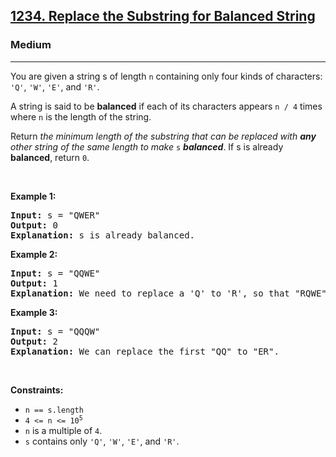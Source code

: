 <h2><a href="https://leetcode.com/problems/replace-the-substring-for-balanced-string/">1234. Replace the Substring for Balanced String</a></h2><h3>Medium</h3><hr><div bis_skin_checked="1"><p>You are given a string s of length <code>n</code> containing only four kinds of characters: <code>'Q'</code>, <code>'W'</code>, <code>'E'</code>, and <code>'R'</code>.</p>

<p>A string is said to be <strong>balanced</strong><em> </em>if each of its characters appears <code>n / 4</code> times where <code>n</code> is the length of the string.</p>

<p>Return <em>the minimum length of the substring that can be replaced with <strong>any</strong> other string of the same length to make </em><code>s</code><em> <strong>balanced</strong></em>. If s is already <strong>balanced</strong>, return <code>0</code>.</p>

<p>&nbsp;</p>
<p><strong class="example">Example 1:</strong></p>

<pre><strong>Input:</strong> s = "QWER"
<strong>Output:</strong> 0
<strong>Explanation:</strong> s is already balanced.
</pre>

<p><strong class="example">Example 2:</strong></p>

<pre><strong>Input:</strong> s = "QQWE"
<strong>Output:</strong> 1
<strong>Explanation:</strong> We need to replace a 'Q' to 'R', so that "RQWE" (or "QRWE") is balanced.
</pre>

<p><strong class="example">Example 3:</strong></p>

<pre><strong>Input:</strong> s = "QQQW"
<strong>Output:</strong> 2
<strong>Explanation:</strong> We can replace the first "QQ" to "ER". 
</pre>

<p>&nbsp;</p>
<p><strong>Constraints:</strong></p>

<ul>
	<li><code>n == s.length</code></li>
	<li><code>4 &lt;= n &lt;= 10<sup>5</sup></code></li>
	<li><code>n</code> is a multiple of <code>4</code>.</li>
	<li><code>s</code> contains only <code>'Q'</code>, <code>'W'</code>, <code>'E'</code>, and <code>'R'</code>.</li>
</ul>
</div>